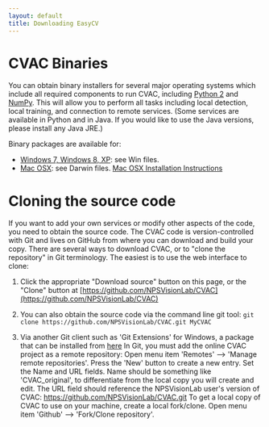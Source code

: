 ```yaml
---
layout: default
title: Downloading EasyCV
---
```



# CVAC Binaries

You can obtain binary installers for several major operating systems
which include all required components to run CVAC, including [Python
2](http://www.python.org/download/releases/) and
[NumPy](http://www.numpy.org/).  This will allow you to perform all
tasks including local detection, local training, and connection to
remote services.  (Some services are available in Python and in Java.
If you would like to use the Java versions, please install any Java
JRE.)

Binary packages are available for:

* [Windows 7, Windows 8, XP](http://www.movesinstitute.org/~kolsch/CVAC/Download.php): see Win files.
* [Mac OSX](http://www.movesinstitute.org/~kolsch/CVAC/Download.php): see Darwin files.
[Mac OSX Installation Instructions](installation_osx.html)

# Cloning the source code

If you want to add your own services or modify other aspects of the
code, you need to obtain the source code.  The CVAC code is
version-controlled with Git and lives on GitHub from where you can
download and build your copy.  There are several ways to download
CVAC, or to "clone the repository" in Git terminology.  The easiest is
to use the web interface to clone:

1. Click the appropriate "Download source" button on this page, or the
"Clone" button at
[https://github.com/NPSVisionLab/CVAC](https://github.com/NPSVisionLab/CVAC)

2. You can also obtain the source code via the command line git tool:
  `git clone https://github.com/NPSVisionLab/CVAC.git MyCVAC`

3. Via another Git client such as 'Git Extensions' for Windows, a
package that can be installed from
[here](http://gitextensions.googlecode.com/files/GitExtensions244SetupComplete.msi)
In Git, you must add the online CVAC project as a remote repository:
Open menu item 'Remotes' --> 'Manage remote repositories'.  Press the
'New' button to create a new entry.  Set the Name and URL fields.
Name should be something like 'CVAC_original', to differentiate from
the local copy you will create and edit. The URL field should
reference the NPSVisionLab user's version of CVAC:
https://github.com/NPSVisionLab/CVAC.git To get a local copy of CVAC
to use on your machine, create a local fork/clone.  Open menu item
'Github' --> 'Fork/Clone repository'.

